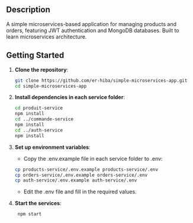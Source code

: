 ## Description
A simple microservices-based application for managing products and orders, featuring JWT authentication and MongoDB databases. Built to learn microservices architecture.

## Getting Started

1. **Clone the repository**:
   ```sh
   git clone https://github.com/er-hiba/simple-microservices-app.git
   cd simple-microservices-app
   ```

2. **Install dependencies in each service folder**:
    ```sh
    cd produit-service
    npm install
    cd ../commande-service
    npm install
    cd ../auth-service
    npm install
    ```
    
3. **Set up environment variables**:
   - Copy the .env.example file in each service folder to .env:
    ```sh
    cp products-service/.env.example products-service/.env
    cp orders-service/.env.example orders-service/.env
    cp auth-service/.env.example auth-service/.env
    ```
   - Edit the .env file and fill in the required values.

4. **Start the services**:
    ```sh
     npm start
    ```
